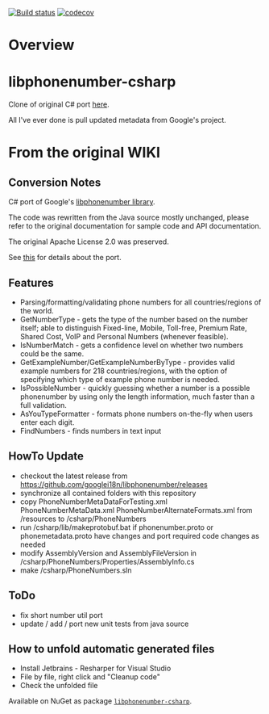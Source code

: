 [![Build status](https://ci.appveyor.com/api/projects/status/76abbk0qveot0mbo/branch/master?svg=true)](https://ci.appveyor.com/project/twcclegg/libphonenumber-csharp/branch/master)
[![codecov](https://codecov.io/gh/twcclegg/libphonenumber-csharp/branch/master/graph/badge.svg)](https://codecov.io/gh/twcclegg/libphonenumber-csharp)

# Overview

# libphonenumber-csharp
Clone of original C# port [here](https://bitbucket.org/pmezard/libphonenumber-csharp/wiki/Home).

All I've ever done is pull updated metadata from Google's project.

# From the original WIKI
## Conversion Notes

C# port of Google's [libphonenumber library](https://github.com/googlei18n/libphonenumber).

  The code was rewritten from the Java source mostly unchanged, please refer to the original documentation for sample code and API documentation.

  The original Apache License 2.0 was preserved.

  See [this](https://github.com/aidanbebbington/libphonenumber-csharp/blob/master/csharp/README.txt "csharp/README.txt") for details about the port.

## Features

  * Parsing/formatting/validating phone numbers for all countries/regions of the world.
  * GetNumberType - gets the type of the number based on the number itself; able to distinguish Fixed-line, Mobile, Toll-free, Premium Rate, Shared Cost, VoIP and Personal Numbers (whenever feasible).
  * IsNumberMatch - gets a confidence level on whether two numbers could be the same.
  * GetExampleNumber/GetExampleNumberByType - provides valid example numbers for 218 countries/regions, with the option of specifying which type of example phone number is needed.
  * IsPossibleNumber - quickly guessing whether a number is a possible phonenumber by using only the length information, much faster than a full validation.
  * AsYouTypeFormatter - formats phone numbers on-the-fly when users enter each digit.
  * FindNumbers - finds numbers in text input 

## HowTo Update

  * checkout the latest release from https://github.com/googlei18n/libphonenumber/releases
  * synchronize all contained folders with this repository
  * copy PhoneNumberMetaDataForTesting.xml PhoneNumberMetaData.xml PhoneNumberAlternateFormats.xml from /resources to /csharp/PhoneNumbers
  * run /csharp/lib/makeprotobuf.bat if phonenumber.proto or phonemetadata.proto have changes and port required code changes as needed
  * modify AssemblyVersion and AssemblyFileVersion in /csharp/PhoneNumbers/Properties/AssemblyInfo.cs
  * make /csharp/PhoneNumbers.sln

## ToDo

  * fix short number util port
  * update / add / port new unit tests from java source

## How to unfold automatic generated files
  * Install Jetbrains - Resharper for Visual Studio
  * File by file, right click and "Cleanup code"
  * Check the unfolded file


Available on NuGet as package [`libphonenumber-csharp`](https://www.nuget.org/packages/libphonenumber-csharp).

